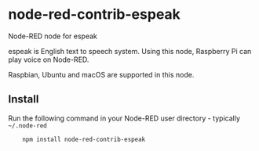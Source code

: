 node-red-contrib-espeak
=====================

Node-RED node for espeak

espeak is English text to speech system.
Using this node, Raspberry Pi can play voice on Node-RED.

Raspbian, Ubuntu and macOS are supported in this node.

Install
-------

Run the following command in your Node-RED user directory - typically `~/.node-red`

        npm install node-red-contrib-espeak


